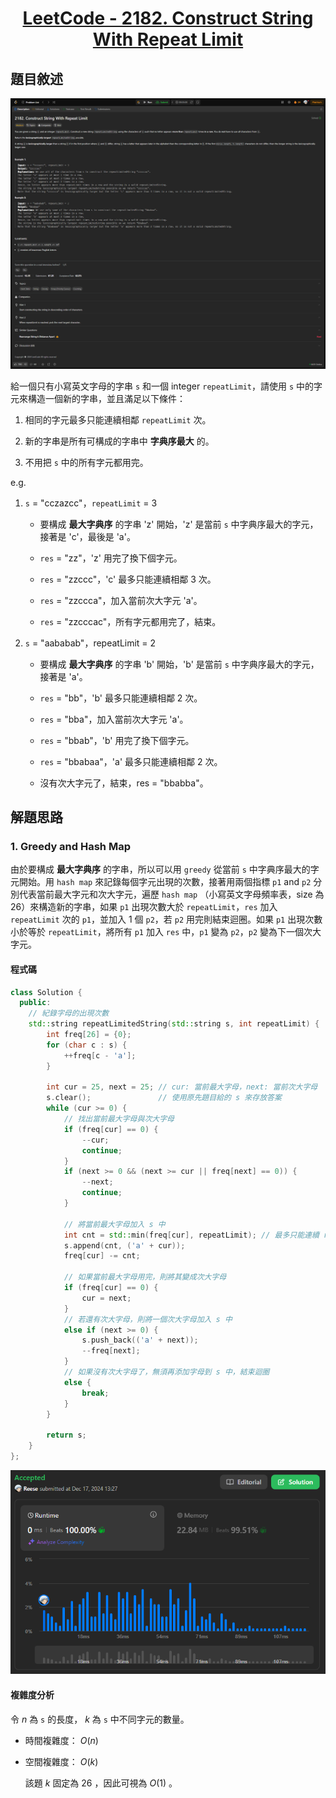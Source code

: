 # <center> [LeetCode - 2182. Construct String With Repeat Limit](https://leetcode.com/problems/construct-string-with-repeat-limit/description/) </center>

## 題目敘述

[![](https://raw.githubusercontent.com/reese60525/ForPicGo/main/Pictures/20241217133236208.png)](https://raw.githubusercontent.com/reese60525/ForPicGo/main/Pictures/20241217133236208.png)

給一個只有小寫英文字母的字串 `s` 和一個 integer `repeatLimit`，請使用 `s` 中的字元來構造一個新的字串，並且滿足以下條件：

1. 相同的字元最多只能連續相鄰 `repeatLimit` 次。

2. 新的字串是所有可構成的字串中 **字典序最大** 的。

3. 不用把 `s` 中的所有字元都用完。

e.g.

1. `s` = "cczazcc"，`repeatLimit` = 3

    - 要構成 **最大字典序** 的字串 'z' 開始，'z' 是當前 `s` 中字典序最大的字元，接著是 'c'，最後是 'a'。

    - `res` = "zz"，'z' 用完了換下個字元。

    - `res` = "zzccc"，'c' 最多只能連續相鄰 3 次。

    - `res` = "zzccca"，加入當前次大字元 'a'。

    - `res` = "zzcccac"，所有字元都用完了，結束。

2. `s` = "aababab"，repeatLimit = 2

    - 要構成 **最大字典序** 的字串 'b' 開始，'b' 是當前 `s` 中字典序最大的字元，接著是 'a'。

    - `res` = "bb"，'b' 最多只能連續相鄰 2 次。

    - `res` = "bba"，加入當前次大字元 'a'。

    - `res` = "bbab"，'b' 用完了換下個字元。

    - `res` = "bbabaa"，'a' 最多只能連續相鄰 2 次。

    - 沒有次大字元了，結束，res = "bbabba"。

## 解題思路

### 1. Greedy and Hash Map

由於要構成 **最大字典序** 的字串，所以可以用 `greedy` 從當前 `s` 中字典序最大的字元開始。用 `hash map` 來記錄每個字元出現的次數，接著用兩個指標 `p1` and `p2` 分別代表當前最大字元和次大字元，遍歷 `hash map` （小寫英文字母頻率表，size 為 26）來構造新的字串，如果 `p1` 出現次數大於 `repeatLimit`，`res` 加入 `repeatLimit` 次的 `p1`，並加入 1 個 `p2`，若 `p2` 用完則結束迴圈。如果 `p1` 出現次數小於等於 `repeatLimit`，將所有 `p1` 加入 `res` 中，`p1` 變為 `p2`，`p2` 變為下一個次大字元。

#### 程式碼

```cpp {.line-numbers}
class Solution {
  public:
    // 紀錄字母的出現次數
    std::string repeatLimitedString(std::string s, int repeatLimit) {
        int freq[26] = {0};
        for (char c : s) {
            ++freq[c - 'a'];
        }

        int cur = 25, next = 25; // cur: 當前最大字母，next: 當前次大字母
        s.clear();               // 使用原先題目給的 s 來存放答案
        while (cur >= 0) {
            // 找出當前最大字母與次大字母
            if (freq[cur] == 0) {
                --cur;
                continue;
            }
            if (next >= 0 && (next >= cur || freq[next] == 0)) {
                --next;
                continue;
            }

            // 將當前最大字母加入 s 中
            int cnt = std::min(freq[cur], repeatLimit); // 最多只能連續 repeatLimit 次，若不足則全部加入
            s.append(cnt, ('a' + cur));
            freq[cur] -= cnt;

            // 如果當前最大字母用完，則將其變成次大字母
            if (freq[cur] == 0) {
                cur = next;
            }
            // 若還有次大字母，則將一個次大字母加入 s 中
            else if (next >= 0) {
                s.push_back(('a' + next));
                --freq[next];
            }
            // 如果沒有次大字母了，無須再添加字母到 s 中，結束迴圈
            else {
                break;
            }
        }

        return s;
    }
};
```

[![](https://raw.githubusercontent.com/reese60525/ForPicGo/main/Pictures/20241217135005858.png)](https://raw.githubusercontent.com/reese60525/ForPicGo/main/Pictures/20241217135005858.png)

#### 複雜度分析

令 $n$ 為 `s` 的長度， $k$ 為 `s` 中不同字元的數量。

- 時間複雜度： $O(n)$

- 空間複雜度： $O(k)$

    該題 $k$ 固定為 $26$ ，因此可視為 $O(1)$ 。
